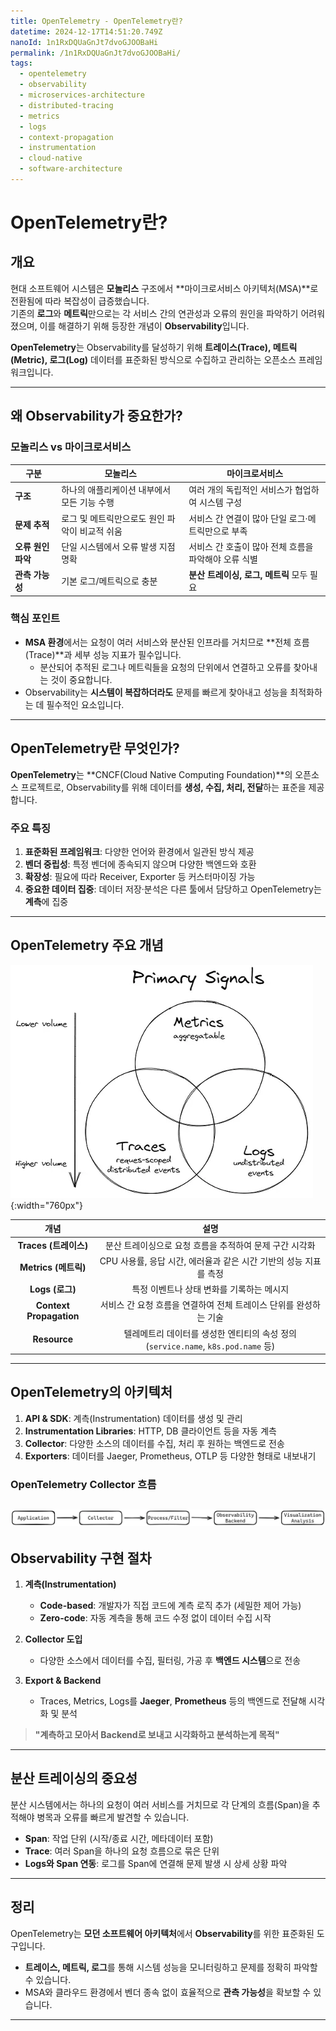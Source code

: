 ```yaml
---
title: OpenTelemetry - OpenTelemetry란?
datetime: 2024-12-17T14:51:20.749Z
nanoId: 1n1RxDQUaGnJt7dvoGJOOBaHi
permalink: /1n1RxDQUaGnJt7dvoGJOOBaHi/
tags:
  - opentelemetry
  - observability
  - microservices-architecture
  - distributed-tracing
  - metrics
  - logs
  - context-propagation
  - instrumentation
  - cloud-native
  - software-architecture
---
```

# OpenTelemetry란?

## 개요

현대 소프트웨어 시스템은 **모놀리스** 구조에서 **마이크로서비스 아키텍처(MSA)**로 전환됨에 따라 복잡성이 급증했습니다.  
기존의 **로그**와 **메트릭**만으로는 각 서비스 간의 연관성과 오류의 원인을 파악하기 어려워졌으며, 이를 해결하기 위해 등장한 개념이 **Observability**입니다.

**OpenTelemetry**는 Observability를 달성하기 위해 **트레이스(Trace), 메트릭(Metric), 로그(Log)** 데이터를 표준화된 방식으로 수집하고 관리하는 오픈소스 프레임워크입니다.

---

## 왜 Observability가 중요한가?

### 모놀리스 vs 마이크로서비스

| **구분**           | **모놀리스**                                   | **마이크로서비스**                                   |
| ------------------ | ---------------------------------------------- | ---------------------------------------------------- |
| **구조**           | 하나의 애플리케이션 내부에서 모든 기능 수행    | 여러 개의 독립적인 서비스가 협업하여 시스템 구성     |
| **문제 추적**      | 로그 및 메트릭만으로도 원인 파악이 비교적 쉬움 | 서비스 간 연결이 많아 단일 로그·메트릭만으로 부족    |
| **오류 원인 파악** | 단일 시스템에서 오류 발생 지점 명확            | 서비스 간 호출이 많아 전체 흐름을 파악해야 오류 식별 |
| **관측 가능성**    | 기본 로그/메트릭으로 충분                      | **분산 트레이싱, 로그, 메트릭** 모두 필요            |

### 핵심 포인트

- **MSA 환경**에서는 요청이 여러 서비스와 분산된 인프라를 거치므로 **전체 흐름(Trace)**과 세부 성능 지표가 필수입니다.
  - 분산되어 추적된 로그나 메트릭들을 요청의 단위에서 연결하고 오류를 찾아내는 것이 중요합니다.
- Observability는 **시스템이 복잡하더라도** 문제를 빠르게 찾아내고 성능을 최적화하는 데 필수적인 요소입니다.

---

## OpenTelemetry란 무엇인가?

**OpenTelemetry**는 **CNCF(Cloud Native Computing Foundation)**의 오픈소스 프로젝트로, Observability를 위해 데이터를 **생성, 수집, 처리, 전달**하는 표준을 제공합니다.

### 주요 특징

1. **표준화된 프레임워크**: 다양한 언어와 환경에서 일관된 방식 제공
2. **벤더 중립성**: 특정 벤더에 종속되지 않으며 다양한 백엔드와 호환
3. **확장성**: 필요에 따라 Receiver, Exporter 등 커스터마이징 가능
4. **중요한 데이터 집중**: 데이터 저장·분석은 다른 툴에서 담당하고 OpenTelemetry는 **계측**에 집중

---

## OpenTelemetry 주요 개념

![](assets/img/pasted-image-20241212024442.webp){:width="760px"}

|         **개념**          |                            **설명**                            |
| :---------------------: | :----------------------------------------------------------: |
|    **Traces (트레이스)**    |               분산 트레이싱으로 요청 흐름을 추적하여 문제 구간 시각화                |
|    **Metrics (메트릭)**    |           CPU 사용률, 응답 시간, 에러율과 같은 시간 기반의 성능 지표를 측정           |
|      **Logs (로그)**      |                   특정 이벤트나 상태 변화를 기록하는 메시지                    |
| **Context Propagation** |            서비스 간 요청 흐름을 연결하여 전체 트레이스 단위를 완성하는 기술             |
|      **Resource**       | 텔레메트리 데이터를 생성한 엔티티의 속성 정의 (`service.name`, `k8s.pod.name` 등) |

---

## OpenTelemetry의 아키텍처

1. **API & SDK**: 계측(Instrumentation) 데이터를 생성 및 관리
2. **Instrumentation Libraries**: HTTP, DB 클라이언트 등을 자동 계측
3. **Collector**: 다양한 소스의 데이터를 수집, 처리 후 원하는 백엔드로 전송
4. **Exporters**: 데이터를 Jaeger, Prometheus, OTLP 등 다양한 형태로 내보내기

### OpenTelemetry Collector 흐름

![](assets/img/pasted-image-20241217232643-1.webp)
---

## Observability 구현 절차

1. **계측(Instrumentation)**

   - **Code-based**: 개발자가 직접 코드에 계측 로직 추가 (세밀한 제어 가능)
   - **Zero-code**: 자동 계측을 통해 코드 수정 없이 데이터 수집 시작

2. **Collector 도입**

   - 다양한 소스에서 데이터를 수집, 필터링, 가공 후 **백엔드 시스템**으로 전송

3. **Export & Backend**

   - Traces, Metrics, Logs를 **Jaeger**, **Prometheus** 등의 백엔드로 전달해 시각화 및 분석


> 	**"계측하고 모아서 Backend로 보내고 시각화하고 분석하는게 목적"**

---

## 분산 트레이싱의 중요성

분산 시스템에서는 하나의 요청이 여러 서비스를 거치므로 각 단계의 흐름(Span)을 추적해야 병목과 오류를 빠르게 발견할 수 있습니다.

- **Span**: 작업 단위 (시작/종료 시간, 메타데이터 포함)
- **Trace**: 여러 Span을 하나의 요청 흐름으로 묶은 단위
- **Logs와 Span 연동**: 로그를 Span에 연결해 문제 발생 시 상세 상황 파악

---

## 정리

OpenTelemetry는 **모던 소프트웨어 아키텍처**에서 **Observability**를 위한 표준화된 도구입니다.

- **트레이스, 메트릭, 로그**를 통해 시스템 성능을 모니터링하고 문제를 정확히 파악할 수 있습니다.
- MSA와 클라우드 환경에서 벤더 종속 없이 효율적으로 **관측 가능성**을 확보할 수 있습니다.

---